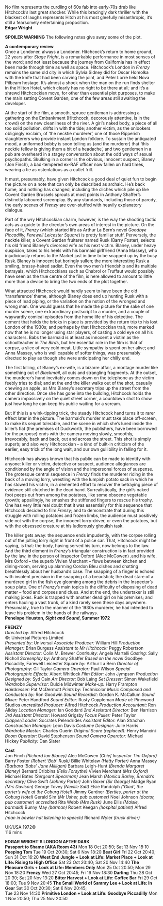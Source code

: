 

No film represents the curdling of 60s fab into early-70s drab like Hitchcock’s last great shocker. While this bracingly dark thriller with the blackest of laughs represents Hitch at his most gleefully misanthropic, it’s still a fearsomely entertaining proposition.<br>
**Edgar Wright**<br>

**SPOILER WARNING** The following notes give away some of the plot.<br>

**A contemporary review**<br>
Once a Londoner, always a Londoner. Hitchcock’s return to home ground,  
22 years after _Stage Fright_, is a remarkable performance in most senses of the word; and not least because the journey from California has in effect been made through time as well as space. Hitchcock’s London in _Frenzy_ remains the same old city in which Sylvia Sidney did for Oscar Homolka with the knife that had been carving the joint, and Peter Lorre held Nova Pilbeam hostage. It’s almost a shock when the man on the run finds shelter in the Hilton Hotel, which clearly has no right to be there at all; and it’s a shrewd Hitchcockian move, for other than essential plot purposes, to make the main setting Covent Garden, one of the few areas still awaiting the developer.

At the start of the film, a smooth, spruce gentleman is addressing a gathering on the Embankment (Hitchcock, decorously attentive, is in the crowd) on the new cleanliness of the river. A girl’s naked body, a piece of all too solid pollution, drifts in with the tide; another victim, as the onlookers obligingly exclaim, of ‘the necktie murderer’, one of those Ripperish slaughterers who provide instant London folklore. To sustain the antiquated mood, a uniformed bobby is soon telling us (and the murderer) that ‘this necktie fellow is giving them a bit of a headache’, and two gentlemen in a pub are overheard in a stagey conversation about the odd ways of sexual psychopaths. Skulking in a corner is the obvious, innocent suspect, Blaney (Jon Finch), a bad-tempered ex-RAF officer now fallen on hard times, wearing a tie as ostentatious as a cutlet frill.

It must, presumably, have given Hitchcock a good deal of quiet fun to begin the picture on a note that can only be described as archaic. He’s back home, and nothing has changed, including the clichés which pile up like Covent Garden Brussels sprouts at most points in Anthony Shaffer’s distinctly laboured screenplay. By any standards, including those of parody, the early scenes of _Frenzy_ are over-stuffed with heavily explanatory dialogue.

Part of the wry Hitchcockian charm, however, is the way the shooting tactic acts as a guide to the director’s own areas of interest in the picture. On the face of it, _Frenzy_ (which started life as Arthur La Bern’s novel _Goodbye Piccadilly, Farewell Leicester Square_) is pretty familiar stuff. Perversely, the necktie killer, a Covent Garden fruiterer named Rusk (Barry Foster), selects his old friend Blaney’s divorced wife as his next victim. Blaney, under heavy suspicion, takes to his heels with his barmaid girlfriend (Anna Massey), who injudiciously returns to the Market just in time to be snapped up by the busy Rusk. Blaney is innocent but boringly sullen; the more interesting Rusk a smiling, brassy-haired sadist. Even the two men’s friendship and its multiple betrayals, which Hitchcockians such as Chabrol or Truffaut would possibly have seen as the true centre of the film, is here allowed to amount to little more than a device to bring the two ends of the plot together.

What attracted Hitchcock would hardly seem to have been the old ‘transference’ theme, although Blaney does end up hunting Rusk with a piece of lead piping, or the variation on the notion of the wronged and wrong man. One would guess that he made the picture for the sake of one murder scene, one extraordinary postscript to a murder, and a couple of waywardly comical episodes from the home life of his detective. The cement that holds the bricks in place is provided by the return trip to his lost London of the 1930s; and perhaps by that Hitchcockian trait, more marked now that he is no longer using star players, of casting a cold eye on all his characters. Babs the barmaid is at least as innocent a victim as the schoolteacher in _The Birds_, but her essential role in the film is that of corpse, a slice of very cold meat. Little sympathy is spent on her alive; and Anna Massey, who is well capable of softer things, was presumably directed to play as though she were anticipating her chilly end.

The first killing, of Blaney’s ex-wife, is a bizarre affair, a montage murder like something out of _Blackmail_, all cuts and strangling fragments. At the outset, the murderer’s hand inevitably comes down on the telephone as the victim feebly tries to dial; and at the end the killer walks out of the shot, casually chewing an apple, as Mrs Blaney’s secretary trips up the street from the other direction. Once she has gone into the building, Hitchcock holds the camera impassively on the quiet street corner, a countdown shot to show just how long he can keep his public waiting for a scream.

But if this is a wink-tipping trick, the steady Hitchcock hand turns it to rarer effect later in the picture. The barmaid’s murder must take place off-screen, to make its sequel tolerable, and the scene in which she’s lured inside the killer’s fiat (the premises of Duckworth, the publishers, have been borrowed for the purpose) ends with the camera moving slowly, smoothly, irrevocably, back and back, out and across the street. This shot is simply superb; and also very Hitchcockian – a kind of built-in criticism of the earlier, easy trick of the long wait, and our own gullibility in falling for it.

Hitchcock has always known that his public can be made to identify with anyone: killer or victim, detective or suspect, audience allegiances are conditioned by the angle of vision and the impersonal forces of suspense.  
The grotesque central sequence in _Frenzy_ finds the murderer riding in the back of a moving lorry, wrestling with the lumpish potato sack in which he has stowed his victim, in a demented effort to recover the betraying piece of evidence still clutched in the dead hand. Surrealistically, the girl’s naked foot peeps out from among the potatoes, like some obscene vegetable growth; appallingly, he smashes the stiffened fingers to rescue his trophy. One has very little real doubt that it was essentially for this sequence that Hitchcock decided to film _Frenzy_; and to demonstrate that during this struggle with rolling potatoes and frozen limbs, the audience must positively side not with the corpse, the innocent lorry-driver, or even the potatoes, but with the obsessed creature at his ludicrously ghoulish task.

The killer gets away: the sequence ends impudently, with the corpse rolling out of the jolting lorry right in front of a police car. That, Hitchcock might be saying, is that: the body, having served his turn, now belongs to the law. And the third element in _Frenzy_’s triangular construction is in fact provided by the law, in the person of Inspector Oxford (Alec McCowen) .and his wife. Mrs Oxford – the superb Vivien Merchant – flows between kitchen and dining-room, serving up alarming Cordon Bleu dishes and chatting breathlessly about her husband’s case. The snapping of a finger is echoed with insolent precision in the snapping of a breadstick; the dead stare of a murdered girl in the fish eye glooming among the debris in the Inspector’s soup plate. One of _Frenzy_’s main topics is the difficulty of disposing of dead matter – food and corpses and clues. And at the end, the undertaker is still making jokes. Rusk is trapped with another dead girl on his premises; and enters hauling a vast trunk, of a kind rarely seen these days anywhere. Presumably, true to the manner of the 1930s murderer, he had intended to leave his problem in the hands of the railways.<br>
**Penelope Houston, _Sight and Sound_, Summer 1972**<br>

**FRENZY**<br>
_Directed by:_ Alfred Hitchcock<br>
©: Universal Pictures Limited<br>
_Presented by_: Universal
_Associate Producer:_ William Hill
_Production Manager:_ Brian Burgess
_Assistant to Mr Hitchcock:_ Peggy Robertson
_Assistant Director:_ Colin M. Brewer
_Continuity:_ Angela Martelli
_Casting:_ Sally Nicholl
_Screenplay by:_ Anthony Shaffer
_Based on the novel_ Goodbye Piccadilly, Farewell Leicester Square _by:_ Arthur La Bern
_Director of Photography:_ Gil Taylor
_Camera Operator:_ Paul Wilson
_Special Photographic Effects:_ Albert Whitlock
_Film Editor:_ John Jympson
_Production Designed by:_ Syd Cain
_Art Director:_ Bob Laing
_Set Dresser:_ Simon Wakefield
_Wardrobe Supervisor:_ Dulcie Midwinter
_Make-up:_ Harry Frampton
_Hairdresser:_ Pat McDermott
_Prints by:_ Technicolor
_Music Composed and Conducted by:_ Ron Goodwin
_Sound Recordist:_ Gordon K. McCallum
_Sound Mixer:_ Peter Handford
_Sound Editor:_ Rusty Coppleman
_Made at:_ Pinewood Studios
_uncredited_
_Producer:_ Alfred Hitchcock
_Production Accountant:_ Ron Allday
_Location Manager:_ Ian Goddard
_2nd Assistant Director:_ Ben Harrison
_3rd Assistant Director:_ Howard Grigsby
_Focus Puller:_ Peter Taylor
_Clapper/Loader:_ Socrates Pelendrides
_Assistant Editor:_ Alan Strachan
_Construction Manager:_ Leon Davis
_Costume Designer:_ Julie Harris
_Wardrobe Master:_ Charles Guerin
_Original Score (replaced):_ Henry Mancini
_Boom Operator:_ David Stephenson
_Sound Camera Operator:_ Michael Hickey
_Publicity:_ Dan Slater<br>

**Cast**<br>
Jon Finch _(Richard Ian Blaney)_
Alec McCowen _(Chief Inspector Tim Oxford)_
Barry Foster _(Robert ‘Bob’ Rusk)_
Billie Whitelaw _(Hetty Porter)_
Anna Massey _(Barbara ‘Babs’ Jane Milligan)_
Barbara Leigh-Hunt _(Brenda Margaret Blaney)_
Bernard Cribbins _(Felix Forsythe)_
Vivien Merchant _(Mrs Oxford)_
Michael Bates _(Sergeant Spearman)_
Jean Marsh _(Monica Barley, Brenda’s secretary)_
Clive Swift _(Johnny Porter)_
John Boxer _(Sir George)_
Madge Ryan _(Mrs Davison)_
George Tovey _(Neville Salt)_
Elsie Randolph  _(‘Glad’, the porter’s wife at the Coburg Hotel)_
Jimmy Gardner _(Berties, porter at the Coburg Hotel)_
Gerald Sim _(Mr Usher, pub customer)_
Noel Johnson _(doctor, pub customer)_
_uncredited_
Rita Webb _(Mrs Rusk)_
June Ellis _(Maisie, barmaid)_
Bunny May _(barman)_
Robert Keegan _(hospital patient)_
Alfred Hitchcock  
_(man in bowler hat listening to speech)_
Richard Wyler _(truck driver)_<br>

UK/USA 1972©<br>
116 mins<br>

**EDGAR WRIGHT’S  LONDON AFTER DARK**<br>
**Passport to Shame (AKA Room 43)**
Mon 18 Oct 20:50; Sat 13 Nov 18:10
**Peeping Tom**
Tue 19 Oct 20:30; Sat 6 Nov 18:20
**Beat Girl**
Fri 22 Oct 20:40; Sun 31 Oct 16:20
**West End Jungle + Look at Life: Market Place  + Look at Life: Rising to High Office**
Sat 23 Oct 20:40; Sat 20 Nov 14:40
**The Pleasure Girls + Look at Life: Members Only**
Mon 25 Oct 20:50; Mon 29 Nov 18:20
**Frenzy**
Wed 27 Oct 20:45; Fri 19 Nov 18:30
**Darling**
Thu 28 Oct 20:30; Sat 20 Nov 13:20
**Bitter Harvest + Look at Life: Coffee Bar**
Fri 29 Oct 18:00; Tue 9 Nov 20:45
**The Small World of Sammy Lee  + Look at Life: In Gear**
Sat 30 Oct 20:30; Sat 6 Nov 20:45;  
Tue 23 Nov 14:30
**Primitive London  + Look at Life: Goodbye Piccadilly**
Mon 1 Nov 20:50; Thu 25 Nov 20:50
<!--stackedit_data:
eyJoaXN0b3J5IjpbLTEyNDc4MDY5MF19
-->